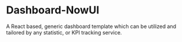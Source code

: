 # Dashboard-NowUI
A React based, generic dashboard template which can be utilized and tailored by any statistic, or KPI tracking service.
